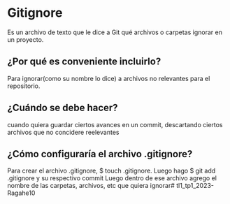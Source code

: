 # Gitignore
Es un archivo de texto que le dice a Git qué archivos o carpetas ignorar en un proyecto.
## ¿Por qué es conveniente incluirlo?
Para ignorar(como su nombre lo dice) a archivos no relevantes para el repositorio.
## ¿Cuándo se debe hacer?
cuando quiera guardar ciertos avances en un commit, descartando ciertos archivos que no concidere reelevantes
## ¿Cómo configuraría el archivo .gitignore?
Para crear el archivo .gitignore, $ touch .gitignore. Luego hago $ git add .gitignore y su respectivo commit
Luego dentro de ese archivo agrego el nombre de las carpetas, archivos, etc que quiera ignorar# tl1_tp1_2023-Ragahe10
